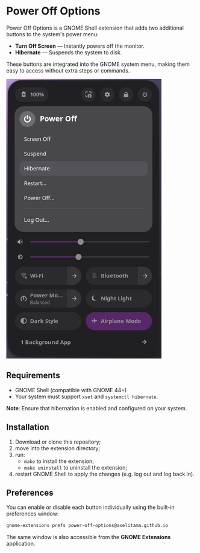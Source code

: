 # Power Off Options

Power Off Options is a GNOME Shell extension that adds two additional buttons to the system's power menu:

- **Turn Off Screen** — Instantly powers off the monitor.
- **Hibernate** — Suspends the system to disk.

These buttons are integrated into the GNOME system menu, making them easy to access without extra steps or commands.

![screenshot](resources/screenshot.png)

## Requirements

- GNOME Shell (compatible with GNOME 44+)
- Your system must support `xset` and `systemctl hibernate`.

**Note**: Ensure that hibernation is enabled and configured on your system.

## Installation

1. Download or clone this repository;
2. move into the extension directory;
3. run:
    - `make` to install the extension;
    - `make uninstall` to uninstall the extension;
4. restart GNOME Shell to apply the changes (e.g. log out and log back in).

## Preferences

You can enable or disable each button individually using the built-in preferences window:

```bash
gnome-extensions prefs power-off-options@axelitama.github.io
```

The same window is also accessible from the **GNOME Extensions** application.
